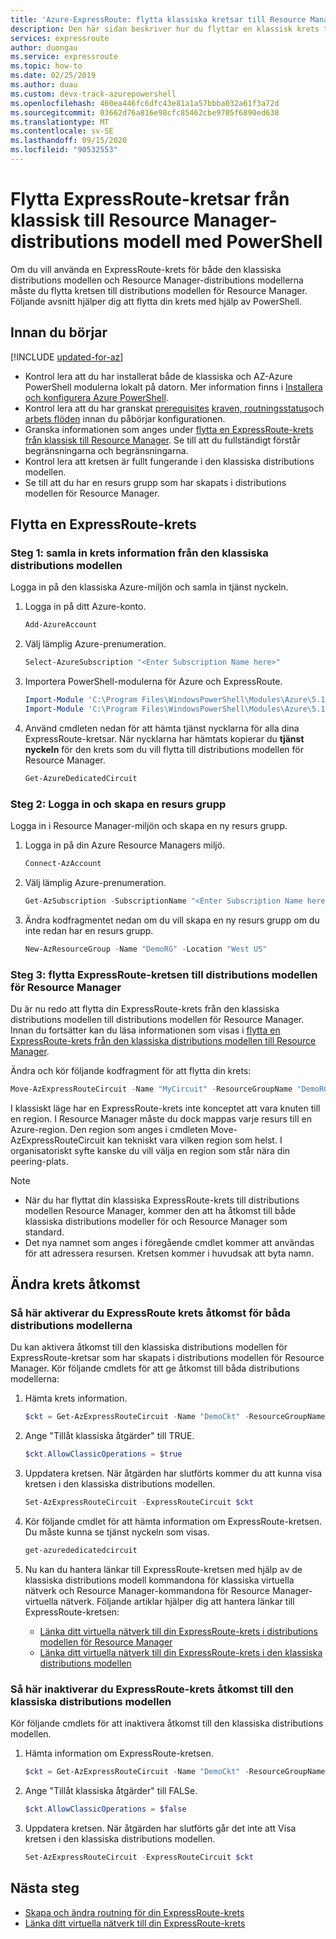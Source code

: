 ```yaml
---
title: 'Azure-ExpressRoute: flytta klassiska kretsar till Resource Manager'
description: Den här sidan beskriver hur du flyttar en klassisk krets till distributions modellen för Resource Manager med hjälp av PowerShell.
services: expressroute
author: duongau
ms.service: expressroute
ms.topic: how-to
ms.date: 02/25/2019
ms.author: duau
ms.custom: devx-track-azurepowershell
ms.openlocfilehash: 460ea446fc6dfc43e81a1a57bbba032a61f3a72d
ms.sourcegitcommit: 03662d76a816e98cfc85462cbe9705f6890ed638
ms.translationtype: MT
ms.contentlocale: sv-SE
ms.lasthandoff: 09/15/2020
ms.locfileid: "90532553"
---
```

# <a name="move-expressroute-circuits-from-classic-to-resource-manager-deployment-model-using-powershell"></a>Flytta ExpressRoute-kretsar från klassisk till Resource Manager-distributions modell med PowerShell

Om du vill använda en ExpressRoute-krets för både den klassiska distributions modellen och Resource Manager-distributions modellerna måste du flytta kretsen till distributions modellen för Resource Manager. Följande avsnitt hjälper dig att flytta din krets med hjälp av PowerShell.

## <a name="before-you-begin"></a>Innan du börjar

[!INCLUDE [updated-for-az](../../includes/hybrid-az-ps.md)]

* Kontrol lera att du har installerat både de klassiska och AZ-Azure PowerShell modulerna lokalt på datorn. Mer information finns i [Installera och konfigurera Azure PowerShell](/powershell/azure/).
* Kontrol lera att du har granskat [prerequisites](expressroute-prerequisites.md) [kraven, routningsstatus](expressroute-routing.md)och [arbets flöden](expressroute-workflows.md) innan du påbörjar konfigurationen.
* Granska informationen som anges under [flytta en ExpressRoute-krets från klassisk till Resource Manager](expressroute-move.md). Se till att du fullständigt förstår begränsningarna och begränsningarna.
* Kontrol lera att kretsen är fullt fungerande i den klassiska distributions modellen.
* Se till att du har en resurs grupp som har skapats i distributions modellen för Resource Manager.

## <a name="move-an-expressroute-circuit"></a>Flytta en ExpressRoute-krets

### <a name="step-1-gather-circuit-details-from-the-classic-deployment-model"></a>Steg 1: samla in krets information från den klassiska distributions modellen

Logga in på den klassiska Azure-miljön och samla in tjänst nyckeln.

1. Logga in på ditt Azure-konto.

   ```powershell
   Add-AzureAccount
   ```

2. Välj lämplig Azure-prenumeration.

   ```powershell
   Select-AzureSubscription "<Enter Subscription Name here>"
   ```

3. Importera PowerShell-modulerna för Azure och ExpressRoute.

   ```powershell
   Import-Module 'C:\Program Files\WindowsPowerShell\Modules\Azure\5.1.1\Azure\Azure.psd1'
   Import-Module 'C:\Program Files\WindowsPowerShell\Modules\Azure\5.1.1\ExpressRoute\ExpressRoute.psd1'
   ```

4. Använd cmdleten nedan för att hämta tjänst nycklarna för alla dina ExpressRoute-kretsar. När nycklarna har hämtats kopierar du **tjänst nyckeln** för den krets som du vill flytta till distributions modellen för Resource Manager.

   ```powershell
   Get-AzureDedicatedCircuit
   ```

### <a name="step-2-sign-in-and-create-a-resource-group"></a>Steg 2: Logga in och skapa en resurs grupp

Logga in i Resource Manager-miljön och skapa en ny resurs grupp.

1. Logga in på din Azure Resource Managers miljö.

   ```powershell
   Connect-AzAccount
   ```

2. Välj lämplig Azure-prenumeration.

   ```powershell
   Get-AzSubscription -SubscriptionName "<Enter Subscription Name here>" | Select-AzSubscription
   ```

3. Ändra kodfragmentet nedan om du vill skapa en ny resurs grupp om du inte redan har en resurs grupp.

   ```powershell
   New-AzResourceGroup -Name "DemoRG" -Location "West US"
   ```

### <a name="step-3-move-the-expressroute-circuit-to-the-resource-manager-deployment-model"></a>Steg 3: flytta ExpressRoute-kretsen till distributions modellen för Resource Manager

Du är nu redo att flytta din ExpressRoute-krets från den klassiska distributions modellen till distributions modellen för Resource Manager. Innan du fortsätter kan du läsa informationen som visas i [flytta en ExpressRoute-krets från den klassiska distributions modellen till Resource Manager](expressroute-move.md).

Ändra och kör följande kodfragment för att flytta din krets:

```powershell
Move-AzExpressRouteCircuit -Name "MyCircuit" -ResourceGroupName "DemoRG" -Location "West US" -ServiceKey "<Service-key>"
```

I klassiskt läge har en ExpressRoute-krets inte konceptet att vara knuten till en region. I Resource Manager måste du dock mappas varje resurs till en Azure-region. Den region som anges i cmdleten Move-AzExpressRouteCircuit kan tekniskt vara vilken region som helst. I organisatoriskt syfte kanske du vill välja en region som står nära din peering-plats.

> [!NOTE]
> * När du har flyttat din klassiska ExpressRoute-krets till distributions modellen Resource Manager, kommer den att ha åtkomst till både klassiska distributions modeller för och Resource Manager som standard.
> * Det nya namnet som anges i föregående cmdlet kommer att användas för att adressera resursen. Kretsen kommer i huvudsak att byta namn.

## <a name="modify-circuit-access"></a>Ändra krets åtkomst

### <a name="to-enable-expressroute-circuit-access-for-both-deployment-models"></a>Så här aktiverar du ExpressRoute krets åtkomst för båda distributions modellerna

Du kan aktivera åtkomst till den klassiska distributions modellen för ExpressRoute-kretsar som har skapats i distributions modellen för Resource Manager. Kör följande cmdlets för att ge åtkomst till båda distributions modellerna:

1. Hämta krets information.

   ```powershell
   $ckt = Get-AzExpressRouteCircuit -Name "DemoCkt" -ResourceGroupName "DemoRG"
   ```

2. Ange "Tillåt klassiska åtgärder" till TRUE.

   ```powershell
   $ckt.AllowClassicOperations = $true
   ```

3. Uppdatera kretsen. När åtgärden har slutförts kommer du att kunna visa kretsen i den klassiska distributions modellen.

   ```powershell
   Set-AzExpressRouteCircuit -ExpressRouteCircuit $ckt
   ```

4. Kör följande cmdlet för att hämta information om ExpressRoute-kretsen. Du måste kunna se tjänst nyckeln som visas.

   ```powershell
   get-azurededicatedcircuit
   ```

5. Nu kan du hantera länkar till ExpressRoute-kretsen med hjälp av de klassiska distributions modell kommandona för klassiska virtuella nätverk och Resource Manager-kommandona för Resource Manager-virtuella nätverk. Följande artiklar hjälper dig att hantera länkar till ExpressRoute-kretsen:

    * [Länka ditt virtuella nätverk till din ExpressRoute-krets i distributions modellen för Resource Manager](expressroute-howto-linkvnet-arm.md)
    * [Länka ditt virtuella nätverk till din ExpressRoute-krets i den klassiska distributions modellen](expressroute-howto-linkvnet-classic.md)

### <a name="to-disable-expressroute-circuit-access-to-the-classic-deployment-model"></a>Så här inaktiverar du ExpressRoute-krets åtkomst till den klassiska distributions modellen

Kör följande cmdlets för att inaktivera åtkomst till den klassiska distributions modellen.

1. Hämta information om ExpressRoute-kretsen.

   ```powershell
   $ckt = Get-AzExpressRouteCircuit -Name "DemoCkt" -ResourceGroupName "DemoRG"
   ```

2. Ange "Tillåt klassiska åtgärder" till FALSe.

   ```powershell
   $ckt.AllowClassicOperations = $false
   ```

3. Uppdatera kretsen. När åtgärden har slutförts går det inte att Visa kretsen i den klassiska distributions modellen.

   ```powershell
   Set-AzExpressRouteCircuit -ExpressRouteCircuit $ckt
   ```

## <a name="next-steps"></a>Nästa steg

* [Skapa och ändra routning för din ExpressRoute-krets](expressroute-howto-routing-arm.md)
* [Länka ditt virtuella nätverk till din ExpressRoute-krets](expressroute-howto-linkvnet-arm.md)
